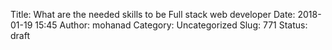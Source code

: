 Title: What are the needed skills to be Full stack web developer
Date: 2018-01-19 15:45
Author: mohanad
Category: Uncategorized
Slug: 771
Status: draft


